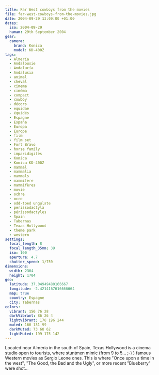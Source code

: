 ```yaml
---
title: Far West cowboys from the movies
file: far-west-cowboys-from-the-movies.jpg
date: 2004-09-29 13:09:00 +01:00
dates:
  iso: 2004-09-29
  human: 29th September 2004
gear:
  camera:
    brand: Konica
    model: KD-400Z
tags:
  - Almería
  - Andalousie
  - Andalucía
  - Andalusia
  - animal
  - cheval
  - cinema
  - cinéma
  - compact
  - cowboy
  - décors
  - equidae
  - équidés
  - Espagne
  - España
  - Europa
  - Europe
  - film
  - film set
  - Fort Bravo
  - horse family
  - imparidigités
  - Konica
  - Konica KD-400Z
  - mammal
  - mammalia
  - mammals
  - mammifère
  - mammifères
  - movie
  - ochre
  - ocre
  - odd-toed ungulate
  - perissodactyla
  - périssodactyles
  - Spain
  - Tabernas
  - Texas Hollywood
  - theme park
  - western
settings:
  focal_length: 8
  focal_length_35mm: 39
  iso: 100
  aperture: 4.7
  shutter_speed: 1/750
dimensions:
  width: 2304
  height: 1704
geo:
  latitude: 37.04949480166667
  longitude: -2.4214167616666664
  map: true
  country: Espagne
  city: Tabernas
colors:
  vibrant: 156 76 28
  darkVibrant: 86 26 4
  lightVibrant: 170 196 244
  muted: 160 131 99
  darkMuted: 73 68 62
  lightMuted: 199 175 142
---
```


Located near Almeria in the south of Spain, Texas Hollywood is a cinema studio open to tourists, where stuntmen mimic (from 9 to 5... ;-) ) famous Western movies as Sergio Leone ones. This is where "Once upon a time in the west", "The Good, the Bad and the Ugly", or more recent "Blueberry" were shot…
